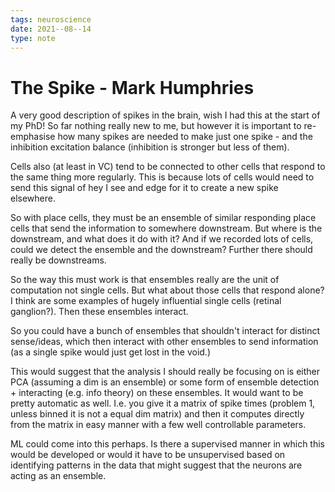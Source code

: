```yaml
---
tags: neuroscience
date: 2021--08--14
type: note
---
```


# The Spike - Mark Humphries

A very good description of spikes in the brain, wish I had this at the start of my PhD!
So far nothing really new to me, but however it is important to re-emphasise how many spikes are needed to make just one spike - and the inhibition excitation balance (inhibition is stronger but less of them).

Cells also (at least in VC) tend to be connected to other cells that respond to the same thing more regularly. This is because lots of cells would need to send this signal of hey I see and edge for it to create a new spike elsewhere.

So with place cells, they must be an ensemble of similar responding place cells that send the information to somewhere downstream. But where is the downstream, and what does it do with it? And if we recorded lots of cells, could we detect the ensemble and the downstream? Further there should really be downstreams.

So the way this must work is that ensembles really are the unit of computation not single cells. But what about those cells that respond alone? I think are some examples of hugely influential single cells (retinal ganglion?). Then these ensembles interact.

So you could have a bunch of ensembles that shouldn't interact for distinct sense/ideas, which then interact with other ensembles to send information (as a single spike would just get lost in the void.)

This would suggest that the analysis I should really be focusing on is either PCA (assuming a dim is an ensemble) or some form of ensemble detection + interacting (e.g. info theory) on these ensembles. It would want to be pretty automatic as well. I.e. you give it a matrix of spike times (problem 1, unless binned it is not a equal dim matrix) and then it computes directly from the matrix in easy manner with a few well controllable parameters.

ML could come into this perhaps. Is there a supervised manner in which this would be developed or would it have to be unsupervised based on identifying patterns in the data that might suggest that the neurons are acting as an ensemble.